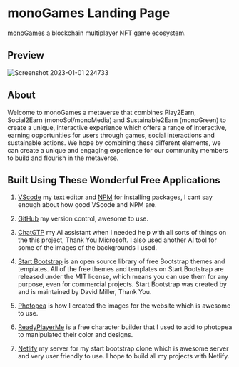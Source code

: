 # monoGames Landing Page

[monoGames](https://github.com/369gtech/monoGames) a blockchain multiplayer NFT game ecosystem.

## Preview

![Screenshot 2023-01-01 224733](https://user-images.githubusercontent.com/73673561/218204760-b553880d-6b54-4da7-96aa-93d74f4a38a2.png)

## About

Welcome to monoGames a metaverse that combines Play2Earn, Social2Earn (monoSol/monoMedia) and Sustainable2Earn (monoGreen) to create a unique, interactive experience which offers a range of interactive, earning opportunities for users through games, social interactions and sustainable actions. We hope by combining these different elements, we can create a unique and engaging experience for our community members to build and flourish in the metaverse.

## Built Using These Wonderful Free Applications

1. [VScode](https://code.visualstudio.com/) my text editor and [NPM](https://docs.npmjs.com/cli/v8/commands/npm-install) for installing packages, I cant say enough about how good VScode and NPM are.

2. [GitHub](https://github.com/) my version control, awesome to use.

3. [ChatGTP](https://chat.openai.com/chat) my AI assistant when I needed help with all sorts of things on the this project, Thank You Microsoft. I also used another AI tool for some of the images of the backgrounds I used.

4. [Start Bootstrap](https://startbootstrap.com/) is an open source library of free Bootstrap themes and templates. All of the free themes and templates on Start Bootstrap are released under the MIT license, which means you can use them for any purpose, even for commercial projects. Start Bootstrap was created by and is maintained by David Miller, Thank You.

5. [Photopea](https://www.photopea.com/) is how I created the images for the website which is awesome to use.

6. [ReadyPlayerMe](https://readyplayer.me/) is a free character builder that I used to add to photopea to manipulated their color and designs.

7. [Netlify](https://app.netlify.com/) my server for my start bootstrap clone which is awesome server and very user friendly to use. I hope to build all my projects with Netlify.
